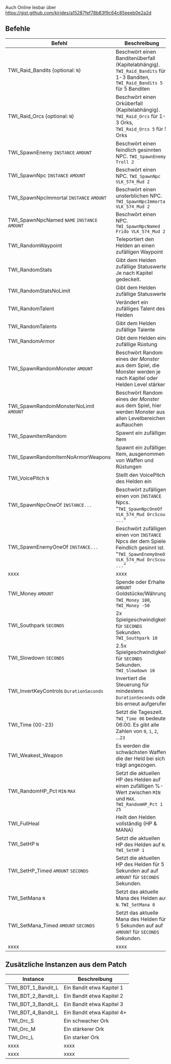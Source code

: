 Auch Online lesbar über https://gist.github.com/kirides/a15287fef78b83f9c64c85eeeb0e2a2d

## Befehle

| Befehl                                       | Beschreibung                                                                                                                           |
| -------------------------------------------- | -------------------------------------------------------------------------------------------------------------------------------------- |
| TWI_Raid_Bandits {optional: `N`}             | Beschwört einen Banditenüberfall (Kapitelabhängig). `TWI_Raid_Bandits` für 1-3 Banditen, `TWI_Raid_Bandits 5` für 5 Banditen           |
| TWI_Raid_Orcs {optional: `N`}                | Beschwört einen Orküberfall (Kapitelabhängig). `TWI_Raid_Orcs` für 1-3 Orks, `TWI_Raid_Orcs 5` für 5 Orks                              |
| TWI_SpawnEnemy `INSTANCE` `AMOUNT`           | Beschwört einen feindlich gesinnten NPC. `TWI_SpawnEnemy Troll 2`                                                                      |
| TWI_SpawnNpc `INSTANCE` `AMOUNT`             | Beschwört einen NPC. `TWI_SpawnNpc VLK_574_Mud 2`                                                                                      |
| TWI_SpawnNpcImmortal `INSTANCE` `AMOUNT`     | Beschwört einen unsterblichen NPC. `TWI_SpawnNpcImmortal VLK_574_Mud 2`                                                                |
| TWI_SpawnNpcNamed `NAME` `INSTANCE` `AMOUNT` | Beschwört einen NPC. `TWI_SpawnNpcNamed Frido VLK_574_Mud 2`                                                                           |
| TWI_RandomWaypoint                           | Teleportiert den Helden an einen zufälligen Waypoint                                                                                   |
| TWI_RandomStats                              | Gibt dem Helden zufällige Statuswerte. Je nach Kapitel gedeckelt.                                                                      |
| TWI_RandomStatsNoLimit                       | Gibt dem Helden zufällige Statuswerte                                                                                                  |
| TWI_RandomTalent                             | Verändert ein zufälliges Talent des Helden                                                                                             |
| TWI_RandomTalents                            | Gibt dem Helden zufällige Talente                                                                                                      |
| TWI_RandomArmor                              | Gibt dem Helden eine zufällige Rüstung                                                                                                 |
| TWI_SpawnRandomMonster `AMOUNT`              | Beschwört Random eines der _Monster_ aus dem Spiel, die Monster werden je nach Kapitel oder Helden Level stärker                       |
| TWI_SpawnRandomMonsterNoLimit `AMOUNT`       | Beschwört Random eines der _Monster_ aus dem Spiel, hier werden Monster aus allen Levelbereichen auftauchen                            |
| TWI_SpawnItemRandom                          | Spawnt ein zufälliges Item                                                                                                             |
| TWI_SpawnRandomItemNoArmorWeapons            | Spawnt ein zufälliges Item, ausgenommen von Waffen und Rüstungen                                                                       |
| TWI_VoicePitch `N`                           | Stellt den VoicePitch des Helden ein                                                                                                   |
| TWI_SpawnNpcOneOf `INSTANCE...`              | Beschwört zufälligen einen von `INSTANCE` Npcs. "`TWI_SpawnNpcOneOf VLK_574_Mud OrcScout ...`"                                         |
| TWI_SpawnEnemyOneOf `INSTANCE...`            | Beschwört zufälligen einen von `INSTANCE` Npcs der dem Spieler Feindlich gesinnt ist. "`TWI_SpawnEnemyOneOf VLK_574_Mud OrcScout ...`" |
| xxxx                                         | xxxx                                                                                                                                   |
| TWI_Money `AMOUNT`                                | Spende oder Erhalte `AMOUNT` Goldstücke/Währung. `TWI_Money 100`, `TWI_Money -50`                                                           |
| TWI_Southpark `SECONDS`                            | 2x Spielgeschwindigkeit für `SECONDS` Sekunden. `TWI_Southpark 10`                                                                           |
| TWI_Slowdown `SECONDS`                             | 2.5x Spielgeschwindigkeit für `SECONDS` Sekunden. `TWI_Slowdown 10`                                                                          |
| TWI_InvertKeyControls `DurationSeconds`      | Invertiert die Steuerung für mindestens `DurationSeconds` oder bis erneut aufgerufen                                                   |
| TWI_Time {00-23}                             | Setzt die Tageszeit. `TWI_Time 06` bedeutet 06:00. Es gibt alle Zahlen von `0`, `1`, `2`, ...`23`                                      |
| TWI_Weakest_Weapon                           | Es werden die schwächsten Waffen die der Held bei sich trägt angezogen.                                                                |
| TWI_RandomHP_Pct `MIN` `MAX`                 | Setzt die aktuellen HP des Helden auf einen zufälligen %-Wert zwischen `MIN` und `MAX`. `TWI_RandomHP_Pct 1 25`                        |
| TWI_FullHeal                                 | Heilt den Helden vollständig (HP & MANA)                                                                                               |
| TWI_SetHP `N`                                | Setzt die aktuellen HP des Helden auf `N`. `TWI_SetHP 1`                                                                               |
| TWI_SetHP_Timed `AMOUNT` `SECONDS`           | Setzt die aktuellen HP des Helden für 5 Sekunden auf auf `AMOUNT` für `SECONDS` Sekunden.                                              |
| TWI_SetMana `N`                              | Setzt das aktuelle Mana des Helden auf `N`. `TWI_SetMana 0`                                                                            |
| TWI_SetMana_Timed `AMOUNT` `SECONDS`         | Setzt das aktuelle Mana des Helden für 5 Sekunden auf auf `AMOUNT` für `SECONDS` Sekunden.                                             |
| xxxx                                         | xxxx                                                                                                                                   |

## Zusätzliche Instanzen aus dem Patch

| Instance           | Beschreibung               |
| ------------------ | -------------------------- |
| TWI_BDT_1_Bandit_L | Ein Bandit etwa Kapitel 1  |
| TWI_BDT_2_Bandit_L | Ein Bandit etwa Kapitel 2  |
| TWI_BDT_3_Bandit_L | Ein Bandit etwa Kapitel 3  |
| TWI_BDT_4_Bandit_L | Ein Bandit etwa Kapitel 4+ |
| TWI_Orc_S          | Ein schwacher Ork          |
| TWI_Orc_M          | Ein stärkerer Ork          |
| TWI_Orc_L          | Ein starker Ork            |
| xxxx               | xxxx                       |
| xxxx               | xxxx                       |
